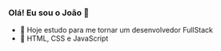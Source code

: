 ### Olá! Eu sou o João 👋

- 🔭 Hoje estudo para me tornar um desenvolvedor FullStack
- 🌱 HTML, CSS e JavaScript



